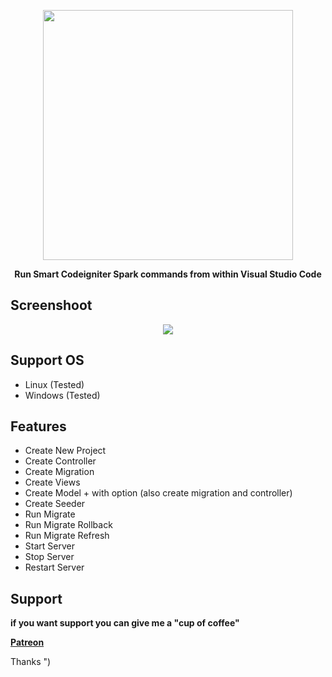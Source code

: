 
<p align="center"><img src="https://res.cloudinary.com/aibnuhibban/image/upload/v1588669972/Github/Codeigniter%20Spark/icon_text_civnee.png" width="400">
</p>
<p align="center"><b>Run Smart Codeigniter Spark commands from within Visual Studio Code</b></p>


## Screenshoot
<p align="center"><img src="https://res.cloudinary.com/aibnuhibban/image/upload/v1590509212/Github/Codeigniter%20Spark/Untitled_qbrt6x.jpg">
</p>

## Support OS

- Linux (Tested)
- Windows (Tested)

## Features

-	Create New Project
 - Create Controller
 - Create Migration
 -	Create Views
 - Create Model + with option (also create migration and controller)
 - Create Seeder
 - Run Migrate
 - Run Migrate Rollback
 - Run Migrate Refresh
 - Start Server
 - Stop Server
 - Restart Server


## Support
**if you want support you can give me a "cup of coffee"**

**[Patreon](https://www.patreon.com/join/leenuksid)**

Thanks ")
